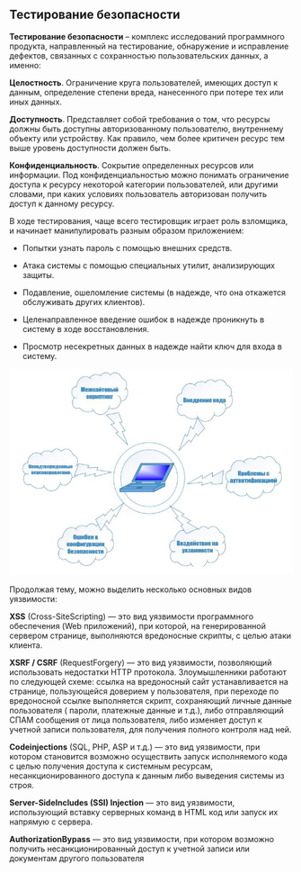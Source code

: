 ## Тестирование безопасности

**Тестирование безопасности** – комплекс исследований программного продукта, направленный на тестирование, обнаружение и
исправление дефектов, связанных с сохранностью пользовательских данных, а именно:

**Целостность**. Ограничение круга пользователей, имеющих доступ к данным, определение степени вреда, нанесенного при
потере тех или иных данных.

**Доступность**. Представляет собой требования о том, что ресурсы должны быть доступны авторизованному пользователю,
внутреннему объекту или устройству. Как правило, чем более критичен ресурс тем выше уровень доступности должен быть.

**Конфиденциальность**. Сокрытие определенных ресурсов или информации. Под конфиденциальностью можно понимать
ограничение доступа к ресурсу некоторой категории пользователей, или другими словами, при каких условиях пользователь
авторизован получить доступ к данному ресурсу.

В ходе тестирования, чаще всего тестировщик играет роль взломщика, и начинает манипулировать разным образом приложением:

- Попытки узнать пароль с помощью внешних средств.

- Атака системы с помощью специальных утилит, анализирующих защиты.

- Подавление, ошеломление системы (в надежде, что она откажется обслуживать других клиентов).

- Целенаправленное введение ошибок в надежде проникнуть в систему в ходе восстановления.

- Просмотр несекретных данных в надежде найти ключ для входа в систему.

![](../img/img_25.png)

Продолжая тему, можно выделить несколько основных видов уязвимости:

**XSS** (Cross-SiteScripting) — это вид уязвимости программного обеспечения (Web приложений), при которой, на
генерированной сервером странице, выполняются вредоносные скрипты, с целью атаки клиента.

**XSRF / CSRF** (RequestForgery) — это вид уязвимости, позволяющий использовать недостатки HTTP протокола.
Злоумышленники работают по следующей схеме: ссылка на вредоносный сайт устанавливается на странице, пользующейся
доверием у пользователя, при переходе по вредоносной ссылке выполняется скрипт, сохраняющий личные данные пользователя (
пароли, платежные данные и т.д.), либо отправляющий СПАМ сообщения от лица пользователя, либо изменяет доступ к учетной
записи пользователя, для получения полного контроля над ней.

**Codeinjections** (SQL, PHP, ASP и т.д.) — это вид уязвимости, при котором становится возможно осуществить запуск
исполняемого кода с целью получения доступа к системным ресурсам, несанкционированного доступа к данным либо выведения
системы из строя.

**Server-SideIncludes (SSI) Injection** — это вид уязвимости, использующий вставку серверных команд в HTML код или
запуск их напрямую с сервера.

**AuthorizationBypass** — это вид уязвимости, при котором возможно получить несанкционированный доступ к учетной записи
или документам другого пользователя